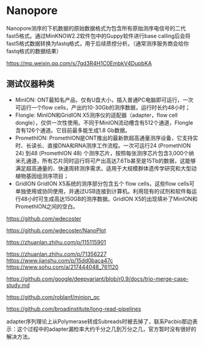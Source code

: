 # Nanopore 
Nanopore测序的下机数据的原始数据格式为包含所有原始测序电信号的二代fast5格式。通过MinKNOW2.2软件包中的Guppy软件进行base calling后会将fast5格式数据转换为fastq格式，用于后续质控分析。（通常测序服务商会给你fastq格式的数据结果）

https://mp.weixin.qq.com/s/7gd3R4H1C0EmbkV4DupbKA

## 测试仪器种类
+ MinION: ONT最知名产品，仅有U盘大小，插入普通PC电脑即可运行，一次可运行一个flow cells，产出约10-30Gb的测序数据，运行时长约48小时；
+ Flongle: MinION和GridION X5测序仪的适配器（adapter，flow cell dongle），仅供一次性使用。不同于MinION流动槽含有512个通道，Flongle含有126个通道。它目前最多能生成1.8 Gb数据。
+ PromethION: PromethION是ONT推出的最新款超高通量测序设备，它支持实时、长读长、直接DNA和RNA测序工作流程。一次可运行24 (PromethION 24) 到48 (PromethION 48) 个测序芯片，按照每张测序芯片包含3,000个纳米孔通道，所有芯片同时运行将可产出高达7.6Tb甚至是15Tb的数据，这能够满足超高通量的、快速周转测序需求。适用于大规模群体遗传学研究和大型动植物基因组测序项目；
+ GridION GridION X5系统的测序部分包含五个 flow cells，这些flow cells可单独使用或协同使用，并通过USB连接到计算机。利用现有的试剂和软件每运行48小时可生成高达150GB的测序数据。GridION X5的出现填补了MinION和PromethION之间的空白。



https://github.com/wdecoster

https://github.com/wdecoster/NanoPlot

https://zhuanlan.zhihu.com/p/115115901

https://zhuanlan.zhihu.com/p/71356227
https://www.jianshu.com/p/15dd0baca47c
https://www.sohu.com/a/217444048_761120

https://github.com/google/deepvariant/blob/r0.9/docs/trio-merge-case-study.md



https://github.com/roblanf/minion_qc



https://github.com/broadinstitute/long-read-pipelines

adapter序列理论上从Polymerase转成Subreads时被去掉了，联系Pacbio那边表示：这个过程中的adapter漏检率大约千分之几到万分之几，官方暂时没有很好的解决方法。

